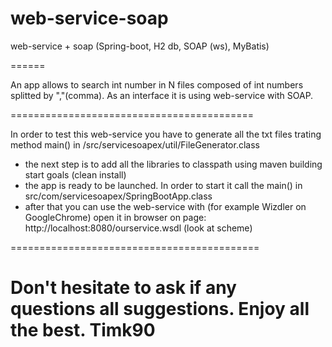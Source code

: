 # web-service-soap
web-service + soap (Spring-boot, H2 db, SOAP (ws), MyBatis)

===<Short Description>===

An app allows to search int number in N files composed of 
int numbers splitted by ","(comma). 
As an interface it is using web-service with SOAP. 

==========================================

In order to test this web-service you have to generate all the txt files 
trating method main() in /src/servicesoapex/util/FileGenerator.class
- the next step is to add all the libraries to classpath using maven building 
  start goals (clean install)
- the app is ready to be launched. In order to start it 
  call the main() in src/com/servicesoapex/SpringBootApp.class
- after that you can use the web-service with (for example Wizdler on GoogleChrome)
  open it in browser on page: http://localhost:8080/ourservice.wsdl (look at scheme)

===========================================
<Initially the app was created using Eclipse IDE.> 

Don't hesitate to ask if any questions all suggestions. 
Enjoy
all the best.
Timk90
==========================================

